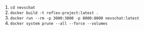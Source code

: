 1. `cd nevschat`
2. `docker build -t reflex-project:latest .`
3. `docker run --rm -p 3000:3000 -p 8000:8000 nevschat:latest`
4. `docker system prune --all --force --volumes`

